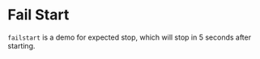 # Fail Start

`failstart` is a demo for expected stop, which will stop in 5 seconds after starting.
